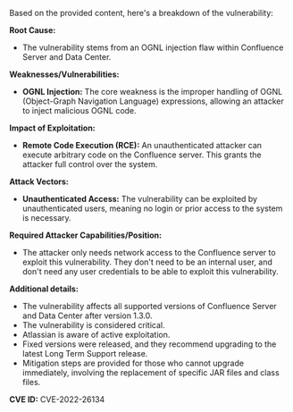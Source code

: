 Based on the provided content, here's a breakdown of the vulnerability:

**Root Cause:**
- The vulnerability stems from an OGNL injection flaw within Confluence Server and Data Center.

**Weaknesses/Vulnerabilities:**
- **OGNL Injection:** The core weakness is the improper handling of OGNL (Object-Graph Navigation Language) expressions, allowing an attacker to inject malicious OGNL code.

**Impact of Exploitation:**
- **Remote Code Execution (RCE):** An unauthenticated attacker can execute arbitrary code on the Confluence server. This grants the attacker full control over the system.

**Attack Vectors:**
- **Unauthenticated Access:** The vulnerability can be exploited by unauthenticated users, meaning no login or prior access to the system is necessary.

**Required Attacker Capabilities/Position:**
- The attacker only needs network access to the Confluence server to exploit this vulnerability. They don't need to be an internal user, and don't need any user credentials to be able to exploit this vulnerability.

**Additional details:**
- The vulnerability affects all supported versions of Confluence Server and Data Center after version 1.3.0.
- The vulnerability is considered critical.
- Atlassian is aware of active exploitation.
- Fixed versions were released, and they recommend upgrading to the latest Long Term Support release.
- Mitigation steps are provided for those who cannot upgrade immediately, involving the replacement of specific JAR files and class files.

**CVE ID:** CVE-2022-26134